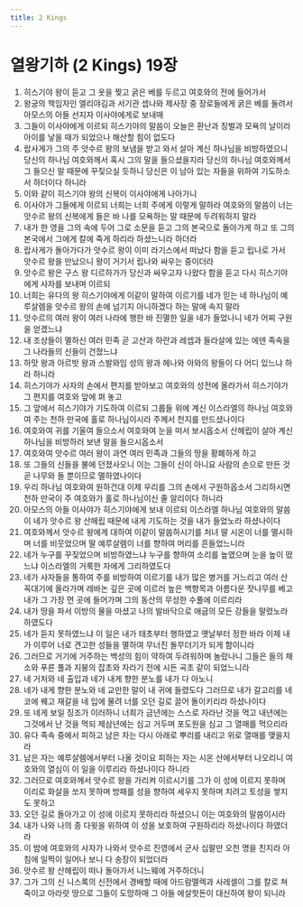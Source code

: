 ```yaml
---
title: 2 Kings
---
```


# 열왕기하 (2 Kings) 19장
1. 히스기야 왕이 듣고 그 옷을 찢고 굵은 베를 두르고 여호와의 전에 들어가서
1. 왕궁의 책임자인 엘리야김과 서기관 셉나와 제사장 중 장로들에게 굵은 베를 둘려서 아모스의 아들 선지자 이사야에게로 보내매
1. 그들이 이사야에게 이르되 히스기야의 말씀이 오늘은 환난과 징벌과 모욕의 날이라 아이를 낳을 때가 되었으나 해산할 힘이 없도다
1. 랍사게가 그의 주 앗수르 왕의 보냄을 받고 와서 살아 계신 하나님을 비방하였으니 당신의 하나님 여호와께서 혹시 그의 말을 들으셨을지라 당신의 하나님 여호와께서 그 들으신 말 때문에 꾸짖으실 듯하니 당신은 이 남아 있는 자들을 위하여 기도하소서 하더이다 하니라
1. 이와 같이 히스기야 왕의 신복이 이사야에게 나아가니
1. 이사야가 그들에게 이르되 너희는 너희 주에게 이렇게 말하라 여호와의 말씀이 너는 앗수르 왕의 신복에게 들은 바 나를 모욕하는 말 때문에 두려워하지 말라
1. 내가 한 영을 그의 속에 두어 그로 소문을 듣고 그의 본국으로 돌아가게 하고 또 그의 본국에서 그에게 칼에 죽게 하리라 하셨느니라 하더라
1. 랍사게가 돌아가다가 앗수르 왕이 이미 라기스에서 떠났다 함을 듣고 립나로 가서 앗수르 왕을 만났으니 왕이 거기서 립나와 싸우는 중이더라
1. 앗수르 왕은 구스 왕 디르하가가 당신과 싸우고자 나왔다 함을 듣고 다시 히스기야에게 사자를 보내며 이르되
1. 너희는 유다의 왕 히스기야에게 이같이 말하여 이르기를 네가 믿는 네 하나님이 예루살렘을 앗수르 왕의 손에 넘기지 아니하겠다 하는 말에 속지 말라
1. 앗수르의 여러 왕이 여러 나라에 행한 바 진멸한 일을 네가 들었나니 네가 어찌 구원을 얻겠느냐
1. 내 조상들이 멸하신 여러 민족 곧 고산과 하란과 레셉과 들라살에 있는 에덴 족속을 그 나라들의 신들이 건졌느냐
1. 하맛 왕과 아르밧 왕과 스발와임 성의 왕과 헤나와 아와의 왕들이 다 어디 있느냐 하라 하니라
1. 히스기야가 사자의 손에서 편지를 받아보고 여호와의 성전에 올라가서 히스기야가 그 편지를 여호와 앞에 펴 놓고
1. 그 앞에서 히스기야가 기도하여 이르되 그룹들 위에 계신 이스라엘의 하나님 여호와여 주는 천하 만국에 홀로 하나님이시라 주께서 천지를 만드셨나이다
1. 여호와여 귀를 기울여 들으소서 여호와여 눈을 떠서 보시옵소서 산헤립이 살아 계신 하나님을 비방하러 보낸 말을 들으시옵소서
1. 여호와여 앗수르 여러 왕이 과연 여러 민족과 그들의 땅을 황폐하게 하고
1. 또 그들의 신들을 불에 던졌사오니 이는 그들이 신이 아니요 사람의 손으로 만든 것 곧 나무와 돌 뿐이므로 멸하였나이다
1. 우리 하나님 여호와여 원하건대 이제 우리를 그의 손에서 구원하옵소서 그리하시면 천하 만국이 주 여호와가 홀로 하나님이신 줄 알리이다 하니라
1. 아모스의 아들 이사야가 히스기야에게 보내 이르되 이스라엘 하나님 여호와의 말씀이 네가 앗수르 왕 산헤립 때문에 내게 기도하는 것을 내가 들었노라 하셨나이다
1. 여호와께서 앗수르 왕에게 대하여 이같이 말씀하시기를 처녀 딸 시온이 너를 멸시하며 너를 비웃었으며 딸 예루살렘이 너를 향하여 머리를 흔들었느니라
1. 네가 누구를 꾸짖었으며 비방하였느냐 누구를 향하여 소리를 높였으며 눈을 높이 떴느냐 이스라엘의 거룩한 자에게 그리하였도다
1. 네가 사자들을 통하여 주를 비방하여 이르기를 내가 많은 병거를 거느리고 여러 산 꼭대기에 올라가며 레바논 깊은 곳에 이르러 높은 백향목과 아름다운 잣나무를 베고 내가 그 가장 먼 곳에 들어가며 그의 동산의 무성한 수풀에 이르리라
1. 내가 땅을 파서 이방의 물을 마셨고 나의 발바닥으로 애굽의 모든 강들을 말렸노라 하였도다
1. 네가 듣지 못하였느냐 이 일은 내가 태초부터 행하였고 옛날부터 정한 바라 이제 내가 이루어 너로 견고한 성들을 멸하여 무너진 돌무더기가 되게 함이니라
1. 그러므로 거기에 거주하는 백성의 힘이 약하여 두려워하며 놀랐나니 그들은 들의 채소와 푸른 풀과 지붕의 잡초와 자라기 전에 시든 곡초 같이 되었느니라
1. 네 거처와 네 출입과 네가 내게 향한 분노를 내가 다 아노니
1. 네가 내게 향한 분노와 네 교만한 말이 내 귀에 들렸도다 그러므로 내가 갈고리를 네 코에 꿰고 재갈을 네 입에 물려 너를 오던 길로 끌어 돌이키리라 하셨나이다
1. 또 네게 보일 징조가 이러하니 너희가 금년에는 스스로 자라난 것을 먹고 내년에는 그것에서 난 것을 먹되 제삼년에는 심고 거두며 포도원을 심고 그 열매를 먹으리라
1. 유다 족속 중에서 피하고 남은 자는 다시 아래로 뿌리를 내리고 위로 열매를 맺을지라
1. 남은 자는 예루살렘에서부터 나올 것이요 피하는 자는 시온 산에서부터 나오리니 여호와의 열심이 이 일을 이루리라 하셨나이다 하니라
1. 그러므로 여호와께서 앗수르 왕을 가리켜 이르시기를 그가 이 성에 이르지 못하며 이리로 화살을 쏘지 못하며 방패를 성을 향하여 세우지 못하며 치려고 토성을 쌓지도 못하고
1. 오던 길로 돌아가고 이 성에 이르지 못하리라 하셨으니 이는 여호와의 말씀이시라
1. 내가 나와 나의 종 다윗을 위하여 이 성을 보호하여 구원하리라 하셨나이다 하였더라
1. 이 밤에 여호와의 사자가 나와서 앗수르 진영에서 군사 십팔만 오천 명을 친지라 아침에 일찍이 일어나 보니 다 송장이 되었더라
1. 앗수르 왕 산헤립이 떠나 돌아가서 니느웨에 거주하더니
1. 그가 그의 신 니스록의 신전에서 경배할 때에 아드람멜렉과 사레셀이 그를 칼로 쳐죽이고 아라랏 땅으로 그들이 도망하매 그 아들 에살핫돈이 대신하여 왕이 되니라